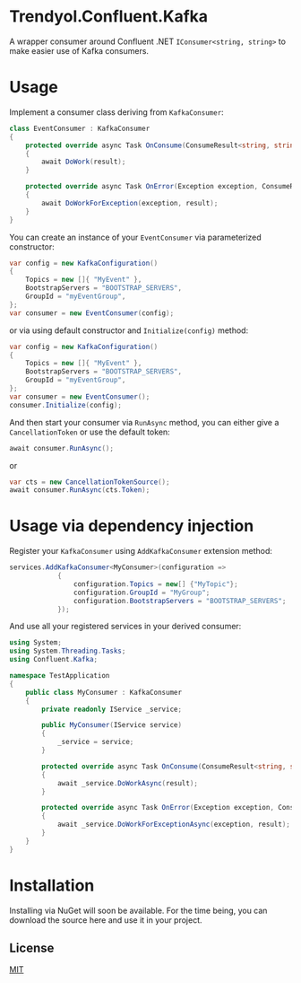 # Trendyol.Confluent.Kafka

A wrapper consumer around Confluent .NET `IConsumer<string, string>` to make easier use of Kafka consumers.

# Usage

Implement a consumer class deriving from `KafkaConsumer`:
``` cs
class EventConsumer : KafkaConsumer
{
    protected override async Task OnConsume(ConsumeResult<string, string> result)
    {
        await DoWork(result);
    }

    protected override async Task OnError(Exception exception, ConsumeResult<string, string>? result)
    {
        await DoWorkForException(exception, result);
    }
}
```

You can create an instance of your `EventConsumer` via parameterized constructor:
``` cs
var config = new KafkaConfiguration()
{
    Topics = new []{ "MyEvent" },
    BootstrapServers = "BOOTSTRAP_SERVERS",
    GroupId = "myEventGroup",
};
var consumer = new EventConsumer(config);
```
or via using default constructor and `Initialize(config)` method:
``` cs
var config = new KafkaConfiguration()
{
    Topics = new []{ "MyEvent" },
    BootstrapServers = "BOOTSTRAP_SERVERS",
    GroupId = "myEventGroup",
};
var consumer = new EventConsumer();
consumer.Initialize(config);
```

And then start your consumer via `RunAsync` method, you can either give a `CancellationToken` or use the default token:
``` cs
await consumer.RunAsync();
```
or
``` cs
var cts = new CancellationTokenSource();
await consumer.RunAsync(cts.Token);
```

# Usage via dependency injection
Register your `KafkaConsumer` using `AddKafkaConsumer` extension method:
``` cs
services.AddKafkaConsumer<MyConsumer>(configuration =>
            {
                configuration.Topics = new[] {"MyTopic"};
                configuration.GroupId = "MyGroup";
                configuration.BootstrapServers = "BOOTSTRAP_SERVERS";
            });
```
And use all your registered services in your derived consumer:
``` cs
using System;
using System.Threading.Tasks;
using Confluent.Kafka;

namespace TestApplication
{
    public class MyConsumer : KafkaConsumer
    {
        private readonly IService _service;

        public MyConsumer(IService service)
        {
            _service = service;
        }

        protected override async Task OnConsume(ConsumeResult<string, string> result)
        {
            await _service.DoWorkAsync(result);
        }

        protected override async Task OnError(Exception exception, ConsumeResult<string, string>? result)
        {
            await _service.DoWorkForExceptionAsync(exception, result);
        }
    }
}
```

# Installation
Installing via NuGet will soon be available.
For the time being, you can download the source here and use it in your project.

## License
[MIT](https://choosealicense.com/licenses/mit/)

